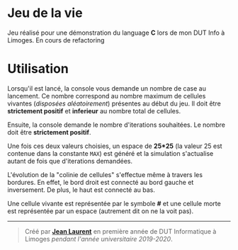 # Jeu de la vie

Jeu réalisé pour une démonstration du language **C** lors de mon DUT Info à Limoges.
En cours de refactoring

# Utilisation

Lorsqu'il est lancé, la console vous demande un nombre de case au lancement. 
Ce nombre correspond au nombre maximum de cellules vivantes (*disposées aléatoirement*) présentes au début du jeu. 
Il doit être **strictement positif** et **inferieur** au nombre total de cellules.

Ensuite, la console demande le nombre d'iterations souhaitées. Le nombre doit être **strictement positif**.

Une fois ces deux valeurs choisies, un espace de **25\*25** (la valeur 25 est contenue dans la constante `MAX`) 
est généré et la simulation s'actualise autant de fois que d'iterations demandées.

L'évolution de la "colinie de cellules" s'effectue même à travers les bordures. 
En effet, le bord droit est connecté au bord gauche et inversement. 
De plus, le haut est connecté au bas.

Une cellule vivante est représentée par le symbole **\#** et une cellule morte est représentée par un espace (autrement dit on ne la voit pas).

------

> Créé par [**Jean Laurent**](https://github.com/jeanlrnt) en première année de DUT Informatique à Limoges *pendant l'année universitaire 2019-2020*.
